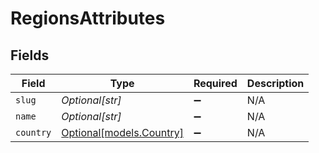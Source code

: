 # RegionsAttributes


## Fields

| Field                                            | Type                                             | Required                                         | Description                                      |
| ------------------------------------------------ | ------------------------------------------------ | ------------------------------------------------ | ------------------------------------------------ |
| `slug`                                           | *Optional[str]*                                  | :heavy_minus_sign:                               | N/A                                              |
| `name`                                           | *Optional[str]*                                  | :heavy_minus_sign:                               | N/A                                              |
| `country`                                        | [Optional[models.Country]](../models/country.md) | :heavy_minus_sign:                               | N/A                                              |